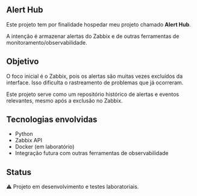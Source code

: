 ## Alert Hub

Este projeto tem por finalidade hospedar meu projeto chamado **Alert Hub**.

A intenção é armazenar alertas do Zabbix e de outras ferramentas de monitoramento/observabilidade.

## Objetivo

O foco inicial é o Zabbix, pois os alertas são muitas vezes excluídos da interface. Isso dificulta o rastreamento de problemas que já ocorreram.

Este projeto serve como um repositório histórico de alertas e eventos relevantes, mesmo após a exclusão no Zabbix.

## Tecnologias envolvidas

- Python
- Zabbix API
- Docker (em laboratório)
- Integração futura com outras ferramentas de observabilidade

## Status

⚠️ Projeto em desenvolvimento e testes laboratoriais.
